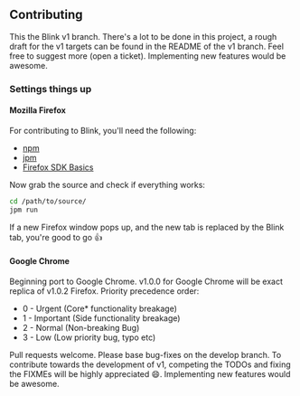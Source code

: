 ## Contributing

This the Blink v1 branch. There's a lot to be done in this project, a rough
draft for the v1 targets can be found in the README of the v1 branch. Feel free
to suggest more (open a ticket). Implementing new features would be awesome.

### Settings things up

#### Mozilla Firefox

For contributing to Blink, you'll need the following:

* [npm](https://nodejs.org/en/download/)
* [jpm](https://www.npmjs.com/package/jpm)
* [Firefox SDK Basics](https://developer.mozilla.org/en-US/Add-ons/SDK/Tutorials#getting-started)

Now grab the source and check if everything works:

```bash
cd /path/to/source/
jpm run
```

If a new Firefox window pops up, and the new tab is replaced by the Blink tab, you're good to go :+1:

#### Google Chrome

Beginning port to Google Chrome. v1.0.0 for Google Chrome will be exact replica of v1.0.2 Firefox.
Priority precedence order:
* 0 - Urgent (Core* functionality breakage)
* 1 - Important (Side functionality breakage)
* 2 - Normal (Non-breaking Bug)
* 3 - Low (Low priority bug, typo etc)

Pull requests welcome. Please base bug-fixes on the develop branch. To contribute towards the development of v1, competing the TODOs and fixing the FIXMEs will be highly appreciated :smile:. Implementing new features would be awesome.
